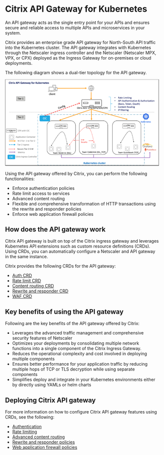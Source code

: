 # Citrix API Gateway for Kubernetes

An API gateway acts as the single entry point for your APIs and ensures secure and reliable access to multiple APIs and microservices in your system.

Citrix provides an enterprise grade API gateway for North-South API traffic into the Kubernetes cluster. The API gateway integrates with Kubernetes through the Netscaler ingress controller and the Netscaler (Netscaler MPX, VPX, or CPX) deployed as the Ingress Gateway for on-premises or cloud deployments.

The following diagram shows a dual-tier topology for the API gateway.

![API Gateway](../media/citrix-api-gateway.png)

Using the API gateway offered by Citrix, you can perform the following functionalities:

- Enforce authentication policies
- Rate limit access to services
- Advanced content routing
- Flexible and comprehensive transformation of HTTP transactions using the rewrite and responder policies
- Enforce web application firewall policies

## How does the API gateway work

 Citrix API gateway is built on top of the Citrix ingress gateway and leverages Kubernetes API extensions such as custom resource definitions (CRDs). Using CRDs, you can automatically configure a Netscaler and API gateway in the same instance.

Citrix provides the following CRDs for the API gateway:

- [Auth CRD](https://github.com/netscaler/netscaler-k8s-ingress-controller/blob/master/crd/auth/auth-crd.yaml)
- [Rate limit CRD](https://github.com/netscaler/netscaler-k8s-ingress-controller/blob/master/crd/ratelimit/README.md)
- [Content routing CRD](https://github.com/netscaler/netscaler-k8s-ingress-controller/blob/master/crd/contentrouting/README.md)
- [Rewrite and responder CRD](https://github.com/netscaler/netscaler-k8s-ingress-controller/blob/master/crd/rewrite-responder-policies-deployment.yaml)
- [WAF CRD](https://github.com/netscaler/netscaler-k8s-ingress-controller/blob/master/crd/waf/waf-crd.yaml)

## Key benefits of using the API gateway

Following are the key benefits of the API gateway offered by Citrix:

- Leverages the advanced traffic management and comprehensive security features of Netscaler
- Optimizes your deployments by consolidating multiple network functions into a single component of the Citrix Ingress Gateway.
- Reduces the operational complexity and cost involved in deploying multiple components
- Ensures better performance for your application traffic by reducing multiple hops of TCP or TLS decryption while using separate components
- Simplifies deploy and integrate in your Kubernetes environments either by directly using YAMLs or helm charts

## Deploying Citrix API gateway

For more information on how to configure Citrix API gateway features using CRDs, see the following:

- [Authentication](https://developer-docs.citrix.com/projects/citrix-k8s-ingress-controller/en/latest/crds/auth/)
- [Rate limiting](https://developer-docs.citrix.com/projects/citrix-k8s-ingress-controller/en/latest/crds/rate-limit/)
- [Advanced content routing](https://developer-docs.citrix.com/projects/citrix-k8s-ingress-controller/en/latest/crds/content-routing/)
- [Rewrite and responder policies](https://developer-docs.citrix.com/projects/citrix-k8s-ingress-controller/en/latest/crds/rewrite-responder/)
- [Web application firewall policies](https://developer-docs.citrix.com/projects/citrix-k8s-ingress-controller/en/latest/crds/waf/)
